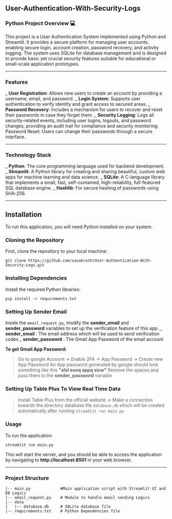 ## User-Authentication-With-Security-Logs

### **Python Project Overview** 💻

This project is a User Authentication System implemented using Python and Streamlit. It provides a secure platform for managing user accounts, enabling secure login, account creation, password recovery, and activity logging. The system uses SQLite for database management and is designed to provide basic yet crucial security features suitable for educational or small-scale application prototypes.

*****

### **Features**
_ **User Registration**: Allows new users to create an account by providing a username, email, and password.
_ **Login System**: Supports user authentication to verify identity and grant access to secured areas.
_ **Password Recovery**: Includes a mechanism for users to recover and reset their passwords in case they forget them.
_ **Security Logging**: Logs all security-related events, including user logins, logouts, and password changes, providing an audit trail for compliance and security monitoring.
Password Reset: Users can change their passwords through a secure interface.

*****

### **Technology Stack**
_ **Python**: The core programming language used for backend development.
_ **Streamlit**: A Python library for creating and sharing beautiful, custom web apps for machine learning and data science.
_ **SQLite**: A C-language library that implements a small, fast, self-contained, high-reliability, full-featured SQL database engine.
_ **Hashlib**: For secure hashing of passwords using SHA-256.

*****

## **Installation**
To run this application, you will need Python installed on your system.

### **Cloning the Repository**
First, clone the repository to your local machine:
```
git clone https://github.com/savakroth/User-Authentication-With-Security-Logs.git
```

### **Installing Dependencies**
Install the required Python libraries:
```
pip install -r requirements.txt
```

### **Setting Up Sender Email**
Inside the `email_request.py`, modify the **sender_email** and **sender_password** variables to set up the verification feature of this app.
_ **sender_email** : The email address which will be used to send verification codes
_ **sender_password** : The Gmail App Password of the email account

**To get Gmail App Password:**
> Go to google Account -> Enable 2FA -> App Password -> Create new App Password
An App password generated by google should look something like this **"alsl eooq appq sicw"**
Remove the spaces and pass them to the **sender_password** variable

### **Setting Up Table Plus To View Real Time Data**
> Install Table Plus from the official website -> Make a connection towards the directory database file `database.db` which will be created automatically after running `streamlit run main.py`

### **Usage**
To run the application:
```
streamlit run main.py
```
This will start the server, and you should be able to access the application by navigating to **http://localhost:8501** in your web browser.

*****

### **Project Structure**
```
|-- main.py             #Main application script with Streamlit UI and DB Logics
|-- email_request.py    # Module to handle email sending Logics
|-- data                
|   |-- database.db     # SQLite database file
|-- requirements.txt    # Python Dependencies file
```






